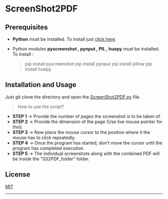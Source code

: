 
# ScreenShot2PDF


## Prerequisites

- **Python** must be installed. To install just [click here](https://www.python.org/downloads/release/python-382/).
- Python modules **pyscreenshot , pynput , PIL , huepy** must be installed. To install :
  
  > pip install pyscreenshot
  > pip install pynput
  > pip install pillow
  > pip install huepy

## Installation and Usage

Just git clone the directory and open the [ScreenShot2PDF.py](ScreenShot2PDF.py "script") file. 
> How to use the script?
- **STEP 1** -> Provide the number of pages the screenshot is to be taken of. 
- **STEP 2** -> Provide the dimension of the page (Use live mouse pointer for this).
- **STEP 3** -> Now place the mouse cursor to the position where it the mouse has to click repeatedly.
- **STEP 4** -> Once the program has started, don't move the cursor until the program has completed execution.
- **STEP 5** -> The individual screenshots along with the combined PDF will be inside the "SS2PDF_folder" folder.


## License

[MIT](https://choosealicense.com/licenses/mit/)

---
